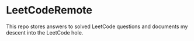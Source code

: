 # LeetCodeRemote

This repo stores answers to solved LeetCode questions and documents my descent into the LeetCode hole.     
 
  
 
 
  
    
   
 
 
 
